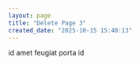 ```yaml
---
layout: page
title: "Delete Page 3"
created_date: "2025-10-15 15:40:13"
---
```


id amet feugiat porta id 
